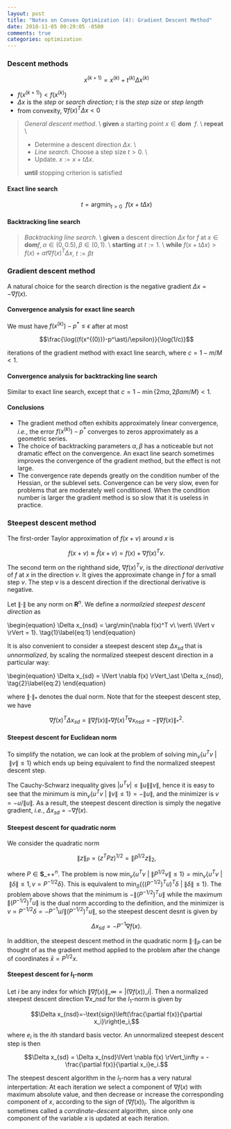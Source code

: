```yaml
---
layout: post
title: "Notes on Convex Optimization (4): Gradient Descent Method"
date: 2018-11-05 00:29:05 -0500
comments: true
categories: optimization
---
```


### Descent methods

$$x^{(k+1)}=x^{(k)} + t^{(k)}\Delta x^{(k)}$$

- $f(x^{(k+1)}) < f(x^{(k)})$
- $\Delta x$ is the *step* or *search direction*; $t$ is the *step size* or *step length*
- from convexity, $\nabla f(x)^T \Delta x <0$

> *General descent method*. \\
> **given** a starting point $x \in \mathbf{dom} \enspace f$. \\
> **repeat** \\
> - Determine a descent direction $\Delta x$. \\
> - *Line search*. Choose a step size $t > 0$. \\
> - Update. $x := x+ t\Delta x$.
> 
> **until** stopping criterion is satisfied

<!--more-->

#### Exact line search

$$t = \text{argmin}_{t > 0} \enspace f(x + t\Delta x)$$

#### Backtracking line search

> *Backtracking line search*. \\
> **given** a descent direction $\Delta x$ for $f$ at $x \in \mathbf{dom} f, \alpha \in(0,0.5), \beta\in(0,1)$. \\
> **starting** at $t:=1$. \\
> **while** $f(x+t\Delta x) > f(x) + \alpha t \nabla f(x)^T \Delta x$, $t:=\beta t$

### Gradient descent method

A natural choice for the search direction is the negative gradient $\Delta x = - \nabla f(x)$.

#### Convergence analysis for exact line search

We must have $f(x^(k)) - p^\ast \le \epsilon$ after at most

$$\frac{\log((f(x^{(0)})-p^\ast)/\epsilon)}{\log(1/c)}$$

iterations of the gradient method with exact line search, where $c=1-m/M<1$.

#### Convergence analysis for backtracking line search

Similar to exact line search, except that $c=1 - \min\{2m\alpha, 2\beta\alpha m/M\} < 1.$

#### Conclusions

- The gradient method often exhibits approximately linear convergence, *i.e.*, the error $f(x^{(k)}) - p^\ast$ converges to zeros approximately as a geometric series.
- The choice of backtracking parameters $\alpha, \beta$ has a noticeable but not dramatic effect on the convergence. An exact line search sometimes improves the convergence of the gradient method, but the effect is not large.
- The convergence rate depends greatly on the condition number of the Hessian, or the sublevel sets. Convergence can be very slow, even for problems that are moderately well conditioned. When the condition number is larger the gradient method is so slow that it is useless in practice.

### Steepest descent method

The first-order Taylor approximation of $f(x+v)$ around $x$ is

$$f(x+v)\approx \hat f(x+v)=f(x) + \nabla f(x)^T v.$$

The second term on the righthand side, $\nabla f(x)^T v$, is the *directional derivative* of $f$ at $x$ in the direction $v$. It gives the approximate change in $f$ for a small step $v$. The step $v$ is a descent direction if the directional derivative is negative.

Let $\lVert \cdot \rVert$ be any norm on $\mathbf{R}^n$. We define a *normailzied steepest descent direction* as 

\begin{equation}
\Delta x_{nsd} = \arg\min\{\nabla f(x)^T v\ \vert\ \lVert v \rVert = 1\}.
\tag{1}\label{eq:1}
\end{equation}

It is also convenient to consider a steepest descent step $\Delta x_{sd}$ that is *unnormalized*, by scaling the normalized steepest descent direction in a particular way:

\begin{equation}
\Delta x_{sd} = \lVert \nabla f(x) \rVert_\ast \Delta x_{nsd},
\tag{2}\label{eq:2}
\end{equation}

where $\lVert \cdot \rVert_\ast$ denotes the dual norm. Note that for the steepest descent step, we have

$$
\nabla f(x)^T \Delta x_{sd} = \lVert \nabla f(x) \rVert_\ast \nabla f(x)^T \nabla x_{nsd}=-\lVert \nabla f(x) \rVert_\ast^2.
$$

#### Steepest descent for Euclidean norm

To simplify the notation, we can look at the problem of solving $\min_v\{u^Tv\ \lvert\ \lVert v \rVert \le 1\}$ which ends up being equivalent to find the normalized steepest descent step.

The Cauchy-Schwarz inequality gives $\lvert u^Tv\rvert \le \rVert u \rVert \lVert v \rVert$, hence it is easy to see that the minimum is $\min_v\{u^Tv\ \lvert\ \lVert v \rVert \le 1\}=-\lVert u \rVert$, and the minimizer is $v=-u/\lVert u \rVert$. As a result, the steepest descent direction is simply the negative gradient, *i.e.*, $\Delta x_{sd} = - \nabla f(x)$.

#### Steepest descent for quadratic norm

We consider the quadratic norm

$$\lVert z \rVert_P = (z^TPz)^{1/2}=\lVert P^{1/2}z\rVert_2,$$

where $P \in \mathbf{S}\_{++}^n$. The problem is now $\min_v\{u^Tv\ \vert\ \lVert P^{1/2}v\rVert\le1\}=\min_v\{u^Tv\ \vert\ \lVert\delta\rVert\le1, v=P^{-1/2}\delta\}$.
This is equivalent to $\min_\delta\{((P^{-1/2})^Tu)^T\delta\ \vert\ \lVert\delta\rVert\le1\}$. The problem above shows that the minimum is $-\lVert (P^{-1/2})^Tu\rVert$ while the maximum $\lVert (P^{-1/2})^Tu\rVert$ is the dual norm according to the definition, and the minimizer is $v=P^{-1/2}\delta=-P^{-1}u/\lVert (P^{-1/2})^Tu\rVert$, so the steepest descent desnt is given by

$$\Delta x_{sd} = -P^{-1} \nabla f(x).$$

In addition, the steepest descent method in the quadratic norm $\lVert \cdot \rVert_P$ can be thought of as the gradient method applied to the problem after the change of coordinates $\bar x=P^{1/2}x$.

#### Steepest descent for $l_1$-norm

Let $i$ be any index for which $\lVert \nabla f(x) \rVert\_\infty = \lvert (\nabla f(x))\_i \rvert$. Then a normalized steepest descent direction $\nabla x\_{nsd}$ for the $l_1$-norm is given by

$$\Delta x_{nsd}=-\text{sign}\left(\frac{\partial f(x)}{\partial x_i}\right)e_i,$$

where $e_i$ is the $i$th standard basis vector. An unnormalized steepest descent step is then

$$\Delta x_{sd} = \Delta x_{nsd}\lVert \nabla f(x) \rVert_\infty = - \frac{\partial f(x)}{\partial x_i}e_i.$$

The steepest descent algorithm in the $l_1$-norm has a very natural interpertation: At each iteration we select a component of $\nabla f(x)$ with maximum absolute value, and then decrease or increase the corresponding component of $x$, according to the sign of $(\nabla f(x))_i$. The algorithm is sometimes called a *corrdinate-descent* algorithm, since only one component of the variable $x$ is updated at each iteration.

